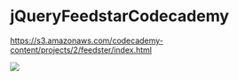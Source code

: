 # jQueryFeedstarCodecademy

https://s3.amazonaws.com/codecademy-content/projects/2/feedster/index.html

<img src="https://cloud.githubusercontent.com/assets/19864300/20547809/c70067ce-b172-11e6-8dc6-ba5397f0aae2.png"/>
